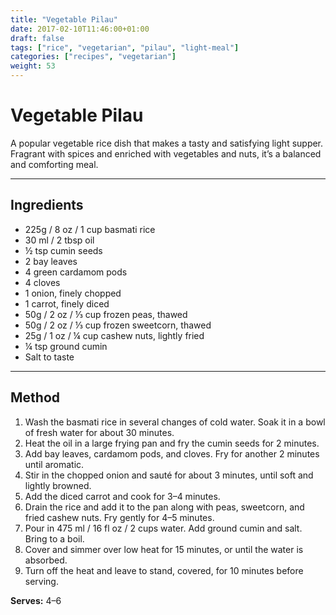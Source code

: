 ```yaml
---
title: "Vegetable Pilau"
date: 2017-02-10T11:46:00+01:00
draft: false
tags: ["rice", "vegetarian", "pilau", "light-meal"]
categories: ["recipes", "vegetarian"]
weight: 53
---
```


# Vegetable Pilau

A popular vegetable rice dish that makes a tasty and satisfying light supper. Fragrant with spices and enriched with vegetables and nuts, it’s a balanced and comforting meal.

---

## Ingredients

- 225g / 8 oz / 1 cup basmati rice  
- 30 ml / 2 tbsp oil  
- ½ tsp cumin seeds  
- 2 bay leaves  
- 4 green cardamom pods  
- 4 cloves  
- 1 onion, finely chopped  
- 1 carrot, finely diced  
- 50g / 2 oz / ⅓ cup frozen peas, thawed  
- 50g / 2 oz / ⅓ cup frozen sweetcorn, thawed  
- 25g / 1 oz / ¼ cup cashew nuts, lightly fried  
- ¼ tsp ground cumin  
- Salt to taste  

---

## Method

1. Wash the basmati rice in several changes of cold water. Soak it in a bowl of fresh water for about 30 minutes.  
2. Heat the oil in a large frying pan and fry the cumin seeds for 2 minutes.  
3. Add bay leaves, cardamom pods, and cloves. Fry for another 2 minutes until aromatic.  
4. Stir in the chopped onion and sauté for about 3 minutes, until soft and lightly browned.  
5. Add the diced carrot and cook for 3–4 minutes.  
6. Drain the rice and add it to the pan along with peas, sweetcorn, and fried cashew nuts. Fry gently for 4–5 minutes.  
7. Pour in 475 ml / 16 fl oz / 2 cups water. Add ground cumin and salt. Bring to a boil.  
8. Cover and simmer over low heat for 15 minutes, or until the water is absorbed.  
9. Turn off the heat and leave to stand, covered, for 10 minutes before serving.

**Serves:** 4–6
